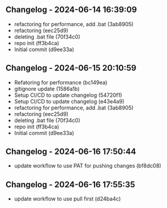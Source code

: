 ## Changelog - 2024-06-14 16:39:09

* refactoring for performance, add .bat (3ab8905)
* refactoring (eec25d9)
* deleting .bat file (70f34c0)
* repo init (ff3b4ca)
* Initial commit (d9ee33a)

## Changelog - 2024-06-15 20:10:59

* Refatoring for performance (bc149ea)
* gitignore update (1586a1b)
* Setup CI/CD to update changelog (54720f1)
* Setup CI/CD to update changelog (e43e4a9)
* refactoring for performance, add .bat (3ab8905)
* refactoring (eec25d9)
* deleting .bat file (70f34c0)
* repo init (ff3b4ca)
* Initial commit (d9ee33a)

## Changelog - 2024-06-16 17:50:44

* update workflow to use PAT for pushing changes (bf8dc08)

## Changelog - 2024-06-16 17:55:35

* update workflow to use pull first (d24ba4c)

